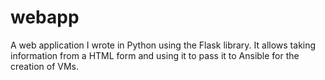 # webapp
A web application I wrote in Python using the Flask library. It allows taking information from a HTML form and using it to pass it to Ansible for the creation of VMs.
